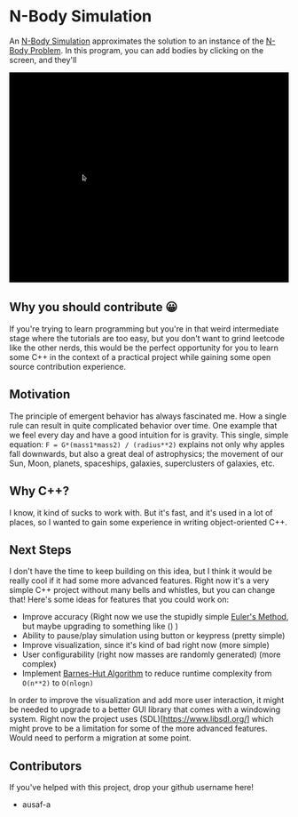 # N-Body Simulation
An [N-Body Simulation](https://en.wikipedia.org/wiki/N-body_simulation) approximates the solution to an instance of the [N-Body Problem](https://en.wikipedia.org/wiki/N-body_problem). In this program, you can add bodies by clicking on the screen, and they'll 

![Demo](./nbody.gif)

## Why you should contribute 😀
If you're trying to learn programming but you're in that weird intermediate stage where the tutorials are too easy, but you don't want to grind leetcode like the other nerds, this would be the perfect opportunity for you to learn some C++ in the context of a practical project while gaining some open source contribution experience.   

## Motivation
The principle of emergent behavior has always fascinated me. How a single rule can result in quite complicated behavior over time. One example that we feel every day and have a good intuition for is gravity. This single, simple equation: `F = G*(mass1*mass2) / (radius**2)` explains not only why apples fall downwards, but also a great deal of astrophysics; the movement of our Sun, Moon, planets, spaceships, galaxies, superclusters of galaxies, etc. 

## Why C++?
I know, it kind of sucks to work with. But it's fast, and it's used in a lot of places, so I wanted to gain some experience in writing object-oriented C++. 

## Next Steps
I don't have the time to keep building on this idea, but I think it would be really cool if it had some more advanced features. Right now it's a very simple C++ project without many bells and whistles, but you can change that! Here's some ideas for features that you could work on: 

- Improve accuracy (Right now we use the stupidly simple [Euler's Method](https://x-engineer.org/euler-integration/#:~:text=The%20Euler%20method%20is%20a,proportional%20to%20the%20step%20size.), but maybe upgrading to something like () )
- Ability to pause/play simulation using button or keypress (pretty simple)
- Improve visualization, since it's kind of bad right now  (more simple)
- User configurability (right now masses are randomly generated) (more complex)
- Implement [Barnes-Hut Algorithm](http://arborjs.org/docs/barnes-hut) to reduce runtime complexity from `O(n**2)` to `O(nlogn)`

In order to improve the visualization and add more user interaction, it might be needed to upgrade to a better GUI library that comes with a windowing system. Right now the project uses (SDL)[https://www.libsdl.org/] which might prove to be a limitation for some of the more advanced features. Would need to perform a migration at some point. 

## Contributors
If you've helped with this project, drop your github username here!
- ausaf-a


